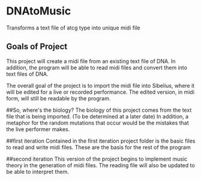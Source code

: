 # DNAtoMusic
Transforms a text file of atcg type into unique midi file

## Goals of Project
This project will create a midi file from an existing text file of DNA.  In addition, the program will be able to read midi files and convert them into text files of DNA.

The overall goal of the project is to import the midi file into Sibelius, where it will be edited for a live or recorded performance.  The edited version, in midi form, will still be readable by the program.

##So, where's the biology?
The biology of this project comes from the text file that is being imported.  (To be determined at a later date) In addition, a metaphor for the random mutations that occur would be the mistakes that the live performer makes.

##first iteration
Contained in the first iteration project folder is the basic files to read and write midi files.  These are the basis for the rest of the program

##second iteration
This version of the project begins to implement music theory in the generation of midi files.  The reading file will also be updated to be able to interpret them.
